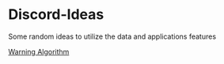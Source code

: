 # Discord-Ideas
Some random ideas to utilize the data and applications features 



[Warning Algorithm](https://github.com/Abstraxision/Discord-Ideas/blob/main/Algorithm%20for%20Warnings.md)
